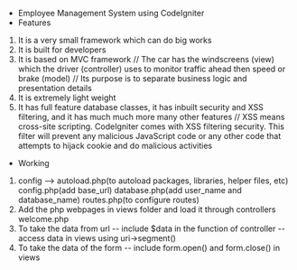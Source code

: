 - Employee Management System using CodeIgniter
- Features
1. It is a very small framework which can do big works
2. It is built for developers
3. It is based on MVC framework
// The car has the windscreens (view) which the driver (controller) uses to monitor traffic ahead then speed or brake (model)
// Its purpose is to separate business logic and presentation details
4. It is extremely light weight
5. It has full feature database classes, it has inbuilt security and XSS filtering, and it has much much more many other features
// XSS means cross-site scripting. CodeIgniter comes with XSS filtering security. This filter will prevent any malicious JavaScript code or any other code that attempts to hijack cookie and do malicious activities

- Working
1. config --> autoload.php(to autoload packages, libraries, helper files, etc) config.php(add base_url) database.php(add user_name and database_name) routes.php(to configure routes)
2. Add the php webpages in views folder and load it through controllers welcome.php
3. To take the data from url
   -- include $data in the function of controller
   -- access data in views using uri->segment()
4. To take the data of the form
   -- include form.open() and form.close() in views